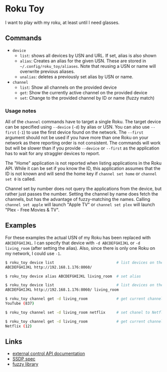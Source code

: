 # Roku Toy

I want to play with my roku, at least until I need glasses.

## Commands

* `device`
  * `list`: shows all devices by USN and URL. If set, alias is also shown
  * `alias`: Creates an alias for the given USN. These are stored in `~/.config/roku_toy/aliases`. Note that reusing a USN or name will overwrite previous aliases.
  * `unalias`: deletes a previously set alias by USN or name.
* `channel`
  * `list`: Show all channels on the provided device
  * `get`: Show the currently active channel on the provided device
  * `set`: Change to the provided channel by ID or name (fuzzy match)

### Usage notes

All of the `channel` commands have to target a single Roku. The target device can be specified using `--device` (`-d`) by alias or USN. You can also use `--first` (`-1`) to use the first device found on the network. The `--first` argument should not be used if you have more than one Roku on your network as there reporting order is not consistent. The commands will work but will be slower than if you provide `--device` or `--first` as the application has to wait for any straggler devices to report.

The "Home" application is not reported when listing applications in the Roku API. While it can be set if you know the ID, this application assumes that the ID is not known and will send the home key if `channel set home` or `channel set 0` is called.

Channel set by number does not query the applications from the device, but rather just passes the number. Setting the channel by name does fetch the channels, but has the advantage of fuzzy-matching the names. Calling `channel set apple` will launch "Apple TV" or `channel set plex` will launch "Plex - Free Movies &amp; TV".

## Examples

For these examples the actual USN of my Roku has been replaced with `ABCDEFGHIJKL`. I can specify that device with `-d ABCDEFGHIJKL` or `-d living_room` (after setting the alias). Also, since there is only one Roku on my network, I could use `-1`.

```bash
$ roku_toy device list                            # list devices on the network
ABCDEFGHIJKL http://192.168.1.176:8060/

$ roku_toy device alias ABCDEFGHIJKL living_room  # set alias

$ roku_toy device list                            # list devices on the network
ABCDEFGHIJKL http://192.168.1.176:8060/ living_room

$ roku_toy channel get -d living_room             # get current channel
YouTube (837)

$ roku_toy channel set -d living_room netflix     # set chanel to Netflix

$ roku_toy channel get -d living_room             # get current channel
Netflix (12)
```

## Links

* [external control API documentation](https://sdkdocs-archive.roku.com/External-Control-API_1611563.html)
* [SSDP spec](https://datatracker.ietf.org/doc/html/draft-cai-ssdp-v1-03)
* [fuzzy library](https://github.com/lithammer/fuzzysearch)
